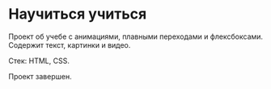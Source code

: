 # Научиться учиться
Проект об учебе с анимациями, плавными переходами и флексбоксами. Содержит текст, картинки и видео.  
  
Стек: HTML, CSS.  
  
Проект завершен.
